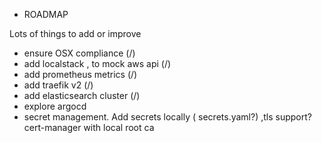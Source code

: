 * ROADMAP

Lots of things to add or improve

- ensure OSX compliance (/)
- add localstack , to mock aws api (/)
- add prometheus metrics (/)
- add traefik v2 (/)
- add elasticsearch cluster (/)
- explore argocd
- secret management. Add secrets locally ( secrets.yaml?) ,tls support? cert-manager with local root ca
